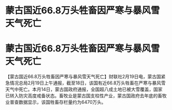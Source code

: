 # 蒙古国近66.8万头牲畜因严寒与暴风雪天气死亡

# 蒙古国近66.8万头牲畜因严寒与暴风雪天气死亡

【蒙古国近66.8万头牲畜因严寒与暴风雪天气死亡】财联社2月19日电，蒙古国紧急情况总局2月19日上午通报，截至18日，该国有近66.8万头牲畜在严寒与暴风雪天气中死亡。本月14日，蒙古国政府通报，全国超八成土地已被大雪覆盖，国家已转入防灾高度戒备状态。畜牧业是蒙古国支柱性产业，蒙古国政府去年底的畜牧业普查数据显示，该国牲畜存栏量约为6470万头。

